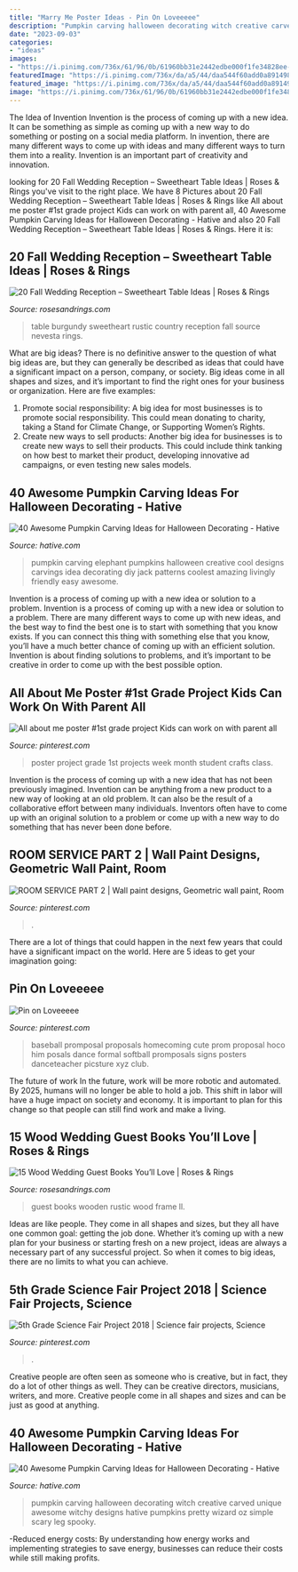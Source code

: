 ```yaml
---
title: "Marry Me Poster Ideas - Pin On Loveeeee"
description: "Pumpkin carving halloween decorating witch creative carved unique awesome witchy designs hative pumpkins pretty wizard oz simple scary leg spooky"
date: "2023-09-03"
categories:
- "ideas"
images:
- "https://i.pinimg.com/736x/61/96/0b/61960bb31e2442edbe000f1fe34828ee--all-about-me-poster-class-projects.jpg"
featuredImage: "https://i.pinimg.com/736x/da/a5/44/daa544f60add0a891498b88a47fb6f21.jpg"
featured_image: "https://i.pinimg.com/736x/da/a5/44/daa544f60add0a891498b88a47fb6f21.jpg"
image: "https://i.pinimg.com/736x/61/96/0b/61960bb31e2442edbe000f1fe34828ee--all-about-me-poster-class-projects.jpg"
---
```



The Idea of Invention
Invention is the process of coming up with a new idea. It can be something as simple as coming up with a new way to do something or posting on a social media platform. In invention, there are many different ways to come up with ideas and many different ways to turn them into a reality. Invention is an important part of creativity and innovation.

	

		
looking for 20 Fall Wedding Reception – Sweetheart Table Ideas | Roses &amp; Rings you've visit to the right place. We have 8 Pictures about 20 Fall Wedding Reception – Sweetheart Table Ideas | Roses &amp; Rings like All about me poster #1st grade project Kids can work on with parent all, 40 Awesome Pumpkin Carving Ideas for Halloween Decorating - Hative and also 20 Fall Wedding Reception – Sweetheart Table Ideas | Roses &amp; Rings. Here it is:
		
    
## 20 Fall Wedding Reception – Sweetheart Table Ideas | Roses &amp; Rings

<img loading=lazy src="http://www.rosesandrings.com/wp-content/uploads/2018/01/rustic-country-burgundy-wedding-sweetheart-table-2.jpg" onerror="this.onerror=null;this.src='https://tse1.mm.bing.net/th?id=OIP.5k12joOTuYjwoP_4rnhHvQHaKX&amp;pid=15.1';" alt="20 Fall Wedding Reception – Sweetheart Table Ideas | Roses &amp; Rings">

_Source: rosesandrings.com_

>table burgundy sweetheart rustic country reception fall source nevesta rings. 

	

What are big ideas?
There is no definitive answer to the question of what big ideas are, but they can generally be described as ideas that could have a significant impact on a person, company, or society. Big ideas come in all shapes and sizes, and it’s important to find the right ones for your business or organization. Here are five examples: 
1. Promote social responsibility: A big idea for most businesses is to promote social responsibility. This could mean donating to charity, taking a Stand for Climate Change, or Supporting Women’s Rights. 
2. Create new ways to sell products: Another big idea for businesses is to create new ways to sell their products. This could include think tanking on how best to market their product, developing innovative ad campaigns, or even testing new sales models. 

    
## 40 Awesome Pumpkin Carving Ideas For Halloween Decorating - Hative

<img loading=lazy src="http://hative.com/wp-content/uploads/2014/10/pumpkin-carving-ideas/25-elephant-pumpkin.jpg" onerror="this.onerror=null;this.src='https://tse4.mm.bing.net/th?id=OIP.ckNgBTfrVTNPfZ8VyDiHAQHaIh&amp;pid=15.1';" alt="40 Awesome Pumpkin Carving Ideas for Halloween Decorating - Hative">

_Source: hative.com_

>pumpkin carving elephant pumpkins halloween creative cool designs carvings idea decorating diy jack patterns coolest amazing livingly friendly easy awesome. 

	

Invention is a process of coming up with a new idea or solution to a problem.
Invention is a process of coming up with a new idea or solution to a problem. There are many different ways to come up with new ideas, and the best way to find the best one is to start with something that you know exists. If you can connect this thing with something else that you know, you’ll have a much better chance of coming up with an efficient solution. Invention is about finding solutions to problems, and it’s important to be creative in order to come up with the best possible option.

    
## All About Me Poster #1st Grade Project Kids Can Work On With Parent All

<img loading=lazy src="https://i.pinimg.com/736x/61/96/0b/61960bb31e2442edbe000f1fe34828ee--all-about-me-poster-class-projects.jpg" onerror="this.onerror=null;this.src='https://tse3.mm.bing.net/th?id=OIP.itQ8Xwpb4E0JQ_JkT0cFAAAAAA&amp;pid=15.1';" alt="All about me poster #1st grade project Kids can work on with parent all">

_Source: pinterest.com_

>poster project grade 1st projects week month student crafts class. 

	

Invention is the process of coming up with a new idea that has not been previously imagined. Invention can be anything from a new product to a new way of looking at an old problem. It can also be the result of a collaborative effort between many individuals. Inventors often have to come up with an original solution to a problem or come up with a new way to do something that has never been done before.

    
## ROOM SERVICE PART 2 | Wall Paint Designs, Geometric Wall Paint, Room

<img loading=lazy src="https://i.pinimg.com/736x/da/a5/44/daa544f60add0a891498b88a47fb6f21.jpg" onerror="this.onerror=null;this.src='https://tse4.mm.bing.net/th?id=OIP.BVmgPuqU0kaa-TKfeUy1MgHaLH&amp;pid=15.1';" alt="ROOM SERVICE PART 2 | Wall paint designs, Geometric wall paint, Room">

_Source: pinterest.com_

>. 

	

There are a lot of things that could happen in the next few years that could have a significant impact on the world. Here are 5 ideas to get your imagination going: 

    
## Pin On Loveeeee

<img loading=lazy src="https://i.pinimg.com/736x/45/8c/06/458c06edea28826a0dc495d900a02d03--baseball-promposal-for-her-promposal-ideas-for-him.jpg" onerror="this.onerror=null;this.src='https://tse1.mm.bing.net/th?id=OIP._Hm7oC-H9Duo76CYFcfmuQHaLG&amp;pid=15.1';" alt="Pin on Loveeeee">

_Source: pinterest.com_

>baseball promposal proposals homecoming cute prom proposal hoco him posals dance formal softball promposals signs posters danceteacher picsture xyz club. 

	

The future of work
In the future, work will be more robotic and automated. By 2025, humans will no longer be able to hold a job. This shift in labor will have a huge impact on society and economy. It is important to plan for this change so that people can still find work and make a living.

    
## 15 Wood Wedding Guest Books You’ll Love | Roses &amp; Rings

<img loading=lazy src="http://www.rosesandrings.com/wp-content/uploads/2018/01/rustic-wooden-frame-wedding-guest-book.jpg" onerror="this.onerror=null;this.src='https://tse1.mm.bing.net/th?id=OIP.NmGNh3lVLZ82G5o1sVUi2wHaLH&amp;pid=15.1';" alt="15 Wood Wedding Guest Books You’ll Love | Roses &amp; Rings">

_Source: rosesandrings.com_

>guest books wooden rustic wood frame ll. 

	

Ideas are like people. They come in all shapes and sizes, but they all have one common goal: getting the job done. Whether it’s coming up with a new plan for your business or starting fresh on a new project, ideas are always a necessary part of any successful project. So when it comes to big ideas, there are no limits to what you can achieve.

    
## 5th Grade Science Fair Project 2018 | Science Fair Projects, Science

<img loading=lazy src="https://i.pinimg.com/736x/20/e9/31/20e931850645b0ef7380281c8ff009d0.jpg" onerror="this.onerror=null;this.src='https://tse3.mm.bing.net/th?id=OIP.99spaP4pICDjnCL7xIMy2gHaFw&amp;pid=15.1';" alt="5th Grade Science Fair Project 2018 | Science fair projects, Science">

_Source: pinterest.com_

>. 

	

Creative people are often seen as someone who is creative, but in fact, they do a lot of other things as well. They can be creative directors, musicians, writers, and more. Creative people come in all shapes and sizes and can be just as good at anything.

    
## 40 Awesome Pumpkin Carving Ideas For Halloween Decorating - Hative

<img loading=lazy src="http://hative.com/wp-content/uploads/2014/10/pumpkin-carving-ideas/35-witchy-pumpkin.jpg" onerror="this.onerror=null;this.src='https://tse3.mm.bing.net/th?id=OIP.vrybA9y7Szo8uwcaukIHDwHaJ6&amp;pid=15.1';" alt="40 Awesome Pumpkin Carving Ideas for Halloween Decorating - Hative">

_Source: hative.com_

>pumpkin carving halloween decorating witch creative carved unique awesome witchy designs hative pumpkins pretty wizard oz simple scary leg spooky. 

	

-Reduced energy costs: By understanding how energy works and implementing strategies to save energy, businesses can reduce their costs while still making profits.

